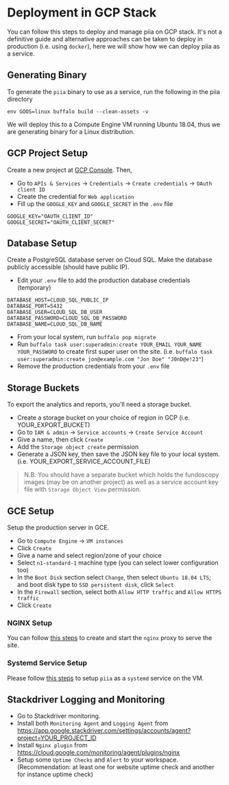 # Deployment in GCP Stack

You can follow this steps to deploy and manage piia on GCP stack. It's not a definitive guide and alternative approaches can be taken to deploy in production (i.e. using `docker`), here we will show how we can deploy piia as a service.

## Generating Binary

To generate the `piia` binary to use as a service, run the following in the piia directory

```shell
env GOOS=linux buffalo build --clean-assets -v
```

We will deploy this to a Compute Engine VM running Ubuntu 18.04, thus we are generating binary for a Linux distribution.

## GCP Project Setup

Create a new project at [GCP Console](https://console.cloud.google.com). Then,

- Go to `APIs & Services` -> `Credentials` -> `Create credentials` -> `OAuth client ID`
- Create the credential for `Web application`
- Fill up the `GOOGLE_KEY` and `GOOGLE_SECRET` in the `.env` file

```shell
GOOGLE_KEY="OAUTH_CLIENT_ID"
GOOGLE_SECRET="OAUTH_CLIENT_SECRET"
```

## Database Setup

Create a PostgreSQL database server on Cloud SQL. Make the database publicly accessible (should have public IP).

- Edit your `.env` file to add the production database credentials (temporary)

```shell
DATABASE_HOST=CLOUD_SQL_PUBLIC_IP
DATABASE_PORT=5432
DATABASE_USER=CLOUD_SQL_DB_USER
DATABASE_PASSWORD=CLOUD_SQL_DB_PASSWORD
DATABASE_NAME=CLOUD_SQL_DB_NAME
```

- From your local system, run `buffalo pop migrate`
- Run `buffalo task user:superadmin:create YOUR_EMAIL YOUR_NAME YOUR_PASSWORD` to create first super user on the site.
(i.e. `buffalo task user:superadmin:create jon@example.com "Jon Doe" "J0nD@e!23"`)
- Remove the production credentials from your `.env` file

## Storage Buckets

To export the analytics and reports, you'll need a storage bucket.

- Create a storage bucket on your choice of region in GCP (i.e. YOUR_EXPORT_BUCKET)
- Go to `IAM & admin` -> `Service accounts` -> `Create Service Account`
- Give a name, then click `Create`
- Add the `Storage object create` permission
- Generate a JSON key, then save the JSON key file to your local system. (i.e. YOUR_EXPORT_SERVICE_ACCOUNT_FILE)

> N.B. You should have a separate bucket which holds the fundoscopy images (may be on another project) as well as a service account key file with `Storage Object View` permission.

## GCE Setup

Setup the production server in GCE.

- Go to `Compute Engine` -> `VM instances`
- Click `Create`
- Give a name and select region/zone of your choice
- Select `n1-standard-1` machine type (you can select lower configuration too)
- In the `Boot Disk` section select `Change`, then select `Ubuntu 18.04 LTS`; and boot disk type to `SSD persistent disk`, click `Select`
- In the `Firewall` section, select both `Allow HTTP traffic` and `Allow HTTPS traffic`
- Click `Create`

### NGINX Setup

You can follow [this steps](https://gobuffalo.io/en/docs/deploy/proxy/#nginx) to create and start the `nginx` proxy to serve the site.

### Systemd Service Setup

Please follow [this steps](https://gobuffalo.io/en/docs/deploy/systemd/) to setup `piia` as a `systemd` service on the VM.

## Stackdriver Logging and Monitoring

- Go to Stackdriver monitoring.
- Install both `Monitoring Agent` and `Logging Agent` from https://app.google.stackdriver.com/settings/accounts/agent?project=YOUR_PROJECT_ID
- Install `Nginx plugin` from https://cloud.google.com/monitoring/agent/plugins/nginx
- Setup some `Uptime Checks` and `Alert` to your workspace. (Recommendation: at least one for website uptime check and another for instance uptime check)
